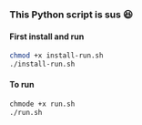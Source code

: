### This Python script is sus :laughing:

#### First install and run

```bash
chmod +x install-run.sh
./install-run.sh
```
#### To run

```bash
chmode +x run.sh
./run.sh
```
